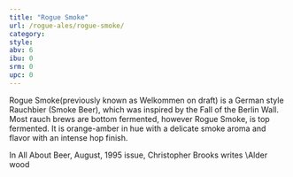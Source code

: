 ```yaml
---
title: "Rogue Smoke"
url: /rogue-ales/rogue-smoke/
category: 
style: 
abv: 6
ibu: 0
srm: 0
upc: 0
---
```

Rogue Smoke(previously known as Welkommen on draft) is a German style Rauchbier (Smoke Beer), which was inspired by the Fall of the Berlin Wall. Most rauch brews are bottom fermented, however Rogue Smoke, is top fermented. It is orange-amber in hue with a delicate smoke aroma and flavor with an intense hop finish.

In All About Beer, August, 1995 issue, Christopher Brooks writes \Alder wood
